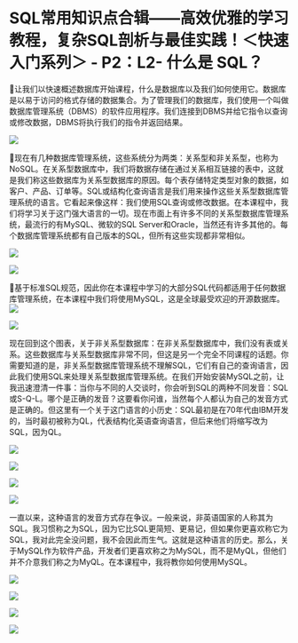 # SQL常用知识点合辑——高效优雅的学习教程，复杂SQL剖析与最佳实践！＜快速入门系列＞ - P2：L2- 什么是 SQL？ 

🎼让我们以快速概述数据库开始课程，什么是数据库以及我们如何使用它。数据库是以易于访问的格式存储的数据集合。为了管理我们的数据库，我们使用一个叫做数据库管理系统（DBMS）的软件应用程序。我们连接到DBMS并给它指令以查询或修改数据，DBMS将执行我们的指令并返回结果。

![](img/45f5389e40bd87f7429076c836fc11f1_1.png)

🎼现在有几种数据库管理系统，这些系统分为两类：关系型和非关系型，也称为NoSQL。在关系型数据库中，我们将数据存储在通过关系相互链接的表中，这就是我们称这些数据库为关系型数据库的原因。每个表存储特定类型对象的数据，如客户、产品、订单等。SQL或结构化查询语言是我们用来操作这些关系型数据库管理系统的语言。它看起来像这样：我们使用SQL查询或修改数据。在本课程中，我们将学习关于这门强大语言的一切。现在市面上有许多不同的关系型数据库管理系统，最流行的有MySQL、微软的SQL Server和Oracle，当然还有许多其他的。每个数据库管理系统都有自己版本的SQL，但所有这些实现都非常相似。

![](img/45f5389e40bd87f7429076c836fc11f1_3.png)

![](img/45f5389e40bd87f7429076c836fc11f1_4.png)

🎼基于标准SQL规范，因此你在本课程中学习的大部分SQL代码都适用于任何数据库管理系统，在本课程中我们将使用MySQL，这是全球最受欢迎的开源数据库。![](img/45f5389e40bd87f7429076c836fc11f1_6.png)

![](img/45f5389e40bd87f7429076c836fc11f1_7.png)

现在回到这个图表，关于非关系型数据库：在非关系型数据库中，我们没有表或关系。这些数据库与关系型数据库非常不同，但这是另一个完全不同课程的话题。你需要知道的是，非关系型数据库管理系统不理解SQL，它们有自己的查询语言，因此我们使用SQL来处理关系型数据库管理系统。在我们开始安装MySQL之前，让我迅速澄清一件事：当你与不同的人交谈时，你会听到SQL的两种不同发音：SQL或S-Q-L。哪个是正确的发音？这要看你问谁，当然每个人都认为自己的发音方式是正确的。但这里有一个关于这门语言的小历史：SQL最初是在70年代由IBM开发的，当时最初被称为QL，代表结构化英语查询语言，但后来他们将缩写改为SQL，因为QL。

![](img/45f5389e40bd87f7429076c836fc11f1_9.png)

![](img/45f5389e40bd87f7429076c836fc11f1_10.png)

![](img/45f5389e40bd87f7429076c836fc11f1_11.png)

![](img/45f5389e40bd87f7429076c836fc11f1_12.png)

一直以来，这种语言的发音方式存在争议。一般来说，非英语国家的人称其为SQL。我习惯称之为SQL，因为它比SQL更简短、更易记，但如果你更喜欢称它为SQL，我对此完全没问题，我不会因此而生气。这就是这种语言的历史。那么，关于MySQL作为软件产品，开发者们更喜欢称之为MySQL，而不是MyQL，但他们并不介意我们称之为MyQL。在本课程中，我将教你如何使用MySQL。

![](img/45f5389e40bd87f7429076c836fc11f1_14.png)

![](img/45f5389e40bd87f7429076c836fc11f1_15.png)

![](img/45f5389e40bd87f7429076c836fc11f1_16.png)

![](img/45f5389e40bd87f7429076c836fc11f1_17.png)
